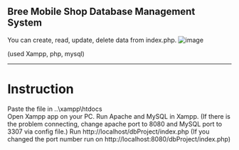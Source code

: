 ## Bree Mobile Shop Database Management System


You can create, read, update, delete data from index.php.
![image](https://github.com/user-attachments/assets/c92fcbf9-4739-45a8-bfa6-91722f41b73d)

(used Xampp, php, mysql)

------------------------------------------------
# Instruction
Paste the file in ..\xampp\htdocs\
Open Xampp app on your PC.
Run Apache and MySQL in Xampp. (If there is the problem connecting, change apache port to 8080 and MySQL port to 3307 via config file.)
Run http://localhost/dbProject/index.php (If you changed the port number run on http://localhost:8080/dbProject/index.php)
